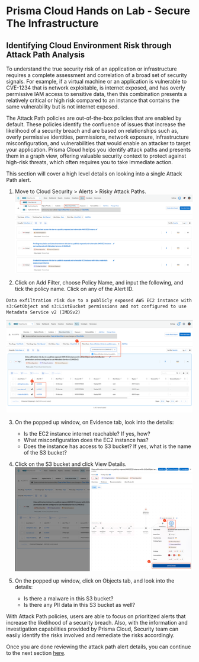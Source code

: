 # Prisma Cloud Hands on Lab - Secure The Infrastructure
## Identifying Cloud Environment Risk through Attack Path Analysis

To understand the true security risk of an application or infrastructure requires a complete assessment and correlation of a broad set of security signals. For example, if a virtual machine or an application is vulnerable to CVE-1234 that is network exploitable, is internet exposed, and has overly permissive IAM access to sensitive data, then this combination presents a relatively critical or high risk compared to an instance that contains the same vulnerability but is not internet exposed.

The Attack Path policies are out-of-the-box policies that are enabled by default. These policies identify the confluence of issues that increase the likelihood of a security breach and are based on relationships such as, overly permissive identities, permissions, network exposure, infrastructure misconfiguration, and vulnerabilities that would enable an attacker to target your application. Prisma Cloud helps you identify attack paths and presents them in a graph view, offering valuable security context to protect against high-risk threats, which often requires you to take immediate action.

This section will cover a high level details on looking into a single Attack Path alert.

1. Move to Cloud Security > Alerts > Risky Attack Paths.
![alt text](/resources/pc-attackpath-1.png?raw=true)

2. Click on Add Filter, choose Policy Name, and input the following, and tick the policy name. Click on any of the Alert ID.
```
Data exfiltration risk due to a publicly exposed AWS EC2 instance with s3:GetObject and s3:ListBucket permissions and not configured to use Metadata Service v2 (IMDSv2)
```
![alt text](/resources/pc-attackpath-2.png?raw=true)

3. On the popped up window, on Evidence tab, look into the details:
    * Is the EC2 instance internet reachable? If yes, how?
    * What misconfiguration does the EC2 instance has? 
    * Does the instance has access to S3 bucket? If yes, what is the name of the S3 bucket?

4. Click on the S3 bucket and click View Details.
![alt text](/resources/pc-attackpath-3.png?raw=true)

5. On the popped up window, click on Objects tab, and look into the details:
    * Is there a malware in this S3 bucket?
    * Is there any PII data in this S3 bucket as well?

With Attack Path policies, users are able to focus on prioritized alerts that increase the likelihood of a security breach. Also, with the information and investigation capabilities provided by Prisma Cloud, Security team can easily identify the risks involved and remediate the risks accordingly. 

Once you are done reviewing the attack path alert details, you can continue to the next section [here](/B03-IdentityRisks.md).
